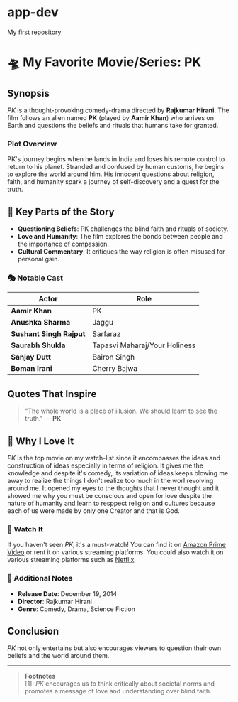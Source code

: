 # app-dev
My first repository

# 🛸 My Favorite Movie/Series: **PK**

## Synopsis
*PK* is a thought-provoking comedy-drama directed by **Rajkumar Hirani**. The film follows an alien named **PK** (played by **Aamir Khan**) who arrives on Earth and questions the beliefs and rituals that humans take for granted.

### Plot Overview
PK's journey begins when he lands in India and loses his remote control to return to his planet. Stranded and confused by human customs, he begins to explore the world around him. His innocent questions about religion, faith, and humanity spark a journey of self-discovery and a quest for the truth.

## 🌟 Key Parts of the Story
- **Questioning Beliefs**: PK challenges the blind faith and rituals of society.
- **Love and Humanity**: The film explores the bonds between people and the importance of compassion.
- **Cultural Commentary**: It critiques the way religion is often misused for personal gain.

### 🎭 Notable Cast
| Actor                | Role            |
|----------------------|-----------------|
| **Aamir Khan**       | PK              |
| **Anushka Sharma**   | Jaggu           |
| **Sushant Singh Rajput** | Sarfaraz    |
| **Saurabh Shukla**   | Tapasvi Maharaj/Your Holiness |
| **Sanjay Dutt**      | Bairon Singh    |
| **Boman Irani**      | Cherry Bajwa    |

## Quotes That Inspire
> "The whole world is a place of illusion. We should learn to see the truth." — **PK**

## 🌌 Why I Love It
*PK* is the top movie on my watch-list since it encompasses the ideas and construction of ideas especially in terms of religion. It gives me the knowledge and despite it's comedy, its variation of ideas keeps blowing me away to realize the things I don't realize too much in the worl revolving around me. It opened my eyes to the thoughts that I never thought and it showed me why you must be conscious and open for love despite the nature of humanity and learn to resppect religion and cultures because each of us were made by only one Creator and that is God.

### 🍿 Watch It
If you haven't seen *PK*, it's a must-watch! You can find it on [Amazon Prime Video](https://www.amazon.com) or rent it on various streaming platforms.
You could also watch it on various streaming platforms such as [Netflix](https://www.netflix.com/ph-en/).

### 🔖 Additional Notes
- **Release Date**: December 19, 2014
- **Director**: Rajkumar Hirani
- **Genre**: Comedy, Drama, Science Fiction

## Conclusion
*PK* not only entertains but also encourages viewers to question their own beliefs and the world around them. 

---

> **Footnotes**  
> [1]: *PK* encourages us to think critically about societal norms and promotes a message of love and understanding over blind faith.

